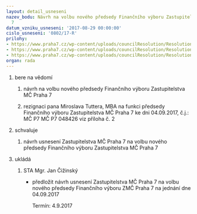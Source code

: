 ```yaml
---
layout: detail_usneseni
nazev_bodu: Návrh na volbu nového předsedy Finančního výboru Zastupitelstva MČ Praha
  7
datum_vzniku_usneseni: '2017-08-29 00:00:00'
cislo_usneseni: '0802/17-R'
prilohy:
- https://www.praha7.cz/wp-content/uploads/councilResolution/Resolutions/29442/export/Duvodovazprava_novypredsedaFV~241464.doc
- https://www.praha7.cz/wp-content/uploads/councilResolution/Resolutions/29442/export/Rezignace_Tutter_zapsana~241463.pdf
- https://www.praha7.cz/wp-content/uploads/councilResolution/Resolutions/29442/export/export~295353.pdf
organ: rada
---
```

<OL class=urzList_view id=urzList>
<LI class=urzClass1><SPAN name="1">bere na vědomí</SPAN> 
<OL class=urzOlClass>
<LI class=urzClass2 style="TEXT-ALIGN: left"><SPAN>
<P>návrh na volbu nového předsedy Finančního výboru Zastupitelstva MČ Praha 7</P></SPAN></LI>
<LI class=urzClass2 style="TEXT-ALIGN: left"><SPAN>
<P>rezignaci pana Miroslava Tuttera, MBA na funkci předsedy Finančního výboru Zastupitelstva MČ Praha 7 ke dni 04.09.2017, č.j.: MČ P7&nbsp;MČ P7 048426 viz příloha č. 2</P></SPAN></LI></OL></LI>
<LI class=urzClass1><SPAN name="24">schvaluje</SPAN> 
<OL class=urzOlClass>
<LI class=urzClass2 style="TEXT-ALIGN: left"><SPAN>
<P>návrh usnesení Zastupitelstva MČ Praha 7 na volbu nového předsedy Finančního výboru Zastupitelstva MČ Praha 7</P></SPAN></LI></OL></LI>
<LI class=urzClass1 id=urzUkoly><SPAN name="1">ukládá</SPAN>
<OL class=urzOlClass>
<LI class=urzClass2><SPAN>
<P>STA Mgr. Jan Čižinský</P></SPAN>
<UL class=urzUlClass>
<LI class=urzClass3><SPAN>
<P>předložit návrh usnesení Zastupitelstva MČ Praha 7 na volbu nového předsedy Finančního výboru ZMČ Praha 7 na jednání dne 04.09.2017</P></SPAN><SPAN class=urzUkolTermin>Termín:&nbsp;4.9.2017</SPAN></LI></UL></LI></OL></LI></OL>